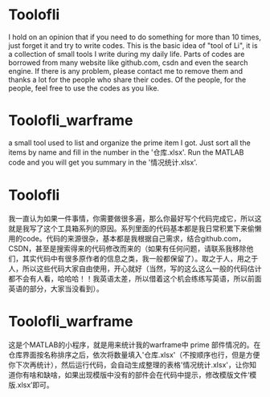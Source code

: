 # Toolofli

I hold on an opinion that if you need to do something for more than 10 times, just forget it and try to write codes.  This is the basic idea of "tool of Li", it is a collection of small tools I write during my daily life.  Parts of codes are borrowed from many website like github.com, csdn and even the search engine.  If there is any problem, please contact me to remove them and thanks a lot for the people who share their codes.  Of the people, for the people, feel free to use the codes as you like.

# Toolofli_warframe

a small tool used to list and organize the prime item I got. Just sort all the items by name and fill in the number in the '仓库.xlsx'. Run the MATLAB code and you will get you summary in the '情况统计.xlsx'.

# Toolofli

我一直认为如果一件事情，你需要做很多遍，那么你最好写个代码完成它，所以这就是我写了这个工具箱系列的原因。系列里面的代码基本都是我日常积累下来偷懒用的code。代码的来源很杂，基本都是我根据自己需求，结合github.com，CSDN，甚至是搜索得来的代码修改而来的（如果有任何问题，请联系我移除他们，其实代码中有很多原作者的信息之类，我一般都保留了）。取之于人，用之于人，所以这些代码大家自由使用，开心就好（当然，写的这么这么一般的代码估计都不会有人看，哈哈哈！！我英语太差，所以借着这个机会练练写英语，所以前面英语的部分，大家当没看到）。 

# Toolofli_warframe

这是个MATLAB的小程序，就是用来统计我的warframe中 prime 部件情况的。在仓库界面按名称排序之后，依次将数量填入'仓库.xlsx'（不按顺序也行，但是方便你下次再统计），然后运行代码，会自动生成整理的表格'情况统计.xlsx'，让你知道你有啥和缺啥，如果出现模版中没有的部件会在代码中提示，修改模版文件‘模版.xlsx’即可。
